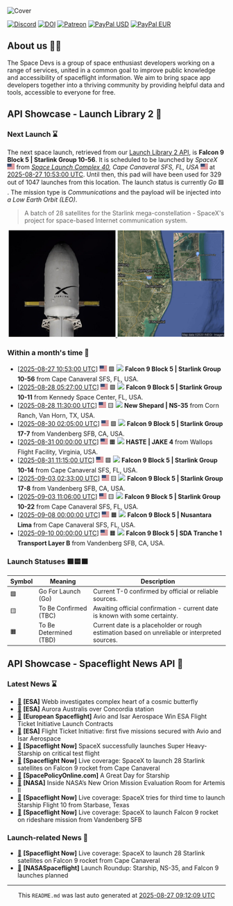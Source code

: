 ![Cover](https://raw.githubusercontent.com/TheSpaceDevs/Tutorials/main/assets/tsd_cover.png)


[![Discord](https://img.shields.io/badge/Discord-%237289DA.svg?style=for-the-badge&logo=discord&logoColor=white)](https://discord.gg/p7ntkNA)
[![DOI](https://img.shields.io/badge/DOI-10.5281/zenodo.15277896-blue.svg?style=for-the-badge)](https://doi.org/10.5281/zenodo.15277896)
[![Patreon](https://img.shields.io/badge/Patreon-F96854?style=for-the-badge&logo=patreon&logoColor=white)](https://www.patreon.com/TheSpaceDevs)
[![PayPal USD](https://img.shields.io/badge/PayPal-00457C?style=for-the-badge&logo=paypal&logoColor=white&label=USD)](https://www.paypal.com/donate/?hosted_button_id=UCPX4EL6E9JFA)
[![PayPal EUR](https://img.shields.io/badge/PayPal-00457C?style=for-the-badge&logo=paypal&logoColor=white&label=EUR)](https://www.paypal.com/donate/?hosted_button_id=5S7MGGWJJBHL6)

## About us 🧑‍🚀
The Space Devs is a group of space enthusiast developers working on a range of
services, united in a common goal to improve public knowledge and accessibility
of spaceflight information. We aim to bring space app developers together into a
thriving community by providing helpful data and tools, accessible to everyone
for free.

## API Showcase - Launch Library 2 🚀

### Next Launch ⌛
The next space launch, retrieved from our
<a href="https://thespacedevs.com/llapi">Launch Library 2 API</a>, is
**Falcon 9 Block 5 | Starlink Group 10-56**. It is scheduled to be launched by *SpaceX*
<img width="17" src="https://raw.githubusercontent.com/lipis/flag-icons/main/flags/4x3/us.svg" />
from *<a href="https://en.wikipedia.org/wiki/Cape_Canaveral_Air_Force_Station_Space_Launch_Complex_40">Space Launch Complex 40</a>, Cape Canaveral SFS, FL, USA*
<img width="17" src="https://raw.githubusercontent.com/lipis/flag-icons/main/flags/4x3/us.svg" />
at <a href="https://www.timeanddate.com/worldclock/fixedtime.html?iso=20250827T105300">2025-08-27 10:53:00 UTC</a>.  Until
then, this pad will have been used for 329
out of 1047 launches from this location. The launch status is currently
*Go* 🟩 . The mission type is
*Communications* and the payload will be injected
into *a Low Earth Orbit
(LEO)*.
<br>
<blockquote>
  A batch of 28 satellites for the Starlink mega-constellation - SpaceX's project for space-based Internet communication system.
</blockquote>

<p float="left" align="center">
  <a href="https://en.wikipedia.org/wiki/Falcon_9" >
    <img alt="launch-image" width="49%" src="/profile/cache/launch_image.png" />
  </a>
  <a href="https://www.google.com/maps?q=28.56194122,-80.57735736" >
    <img alt="pad-location" width="49%" src="/profile/cache/new_pad_image.png"  />
  </a>
</p>

### Within a month's time 📅
- \[<a href="https://www.timeanddate.com/worldclock/fixedtime.html?iso=20250827T105300">2025-08-27 10:53:00 UTC</a>\]  <img width="17" src="https://raw.githubusercontent.com/lipis/flag-icons/main/flags/4x3/us.svg" /> 🟩  <a href="https://www.google.com/calendar/render?action=TEMPLATE&text=Falcon 9 Block 5 | Starlink Group 10-56&location=Cape Canaveral SFS, FL, USA&dates=20250827T105300Z%2F20250827T145300Z"><img border="0" width="15" src="https://upload.wikimedia.org/wikipedia/commons/a/a5/Google_Calendar_icon_%282020%29.svg"></a> **Falcon 9 Block 5 | Starlink Group 10-56** from Cape Canaveral SFS, FL, USA.
- \[<a href="https://www.timeanddate.com/worldclock/fixedtime.html?iso=20250828T052700">2025-08-28 05:27:00 UTC</a>\]  <img width="17" src="https://raw.githubusercontent.com/lipis/flag-icons/main/flags/4x3/us.svg" /> 🟩  <a href="https://www.google.com/calendar/render?action=TEMPLATE&text=Falcon 9 Block 5 | Starlink Group 10-11&location=Kennedy Space Center, FL, USA&dates=20250828T052700Z%2F20250828T092700Z"><img border="0" width="15" src="https://upload.wikimedia.org/wikipedia/commons/a/a5/Google_Calendar_icon_%282020%29.svg"></a> **Falcon 9 Block 5 | Starlink Group 10-11** from Kennedy Space Center, FL, USA.
- \[<a href="https://www.timeanddate.com/worldclock/fixedtime.html?iso=20250828T113000">2025-08-28 11:30:00 UTC</a>\]  <img width="17" src="https://raw.githubusercontent.com/lipis/flag-icons/main/flags/4x3/us.svg" /> 🟨  <a href="https://www.google.com/calendar/render?action=TEMPLATE&text=New Shepard | NS-35&location=Corn Ranch, Van Horn, TX, USA&dates=20250828T113000Z%2F20250828T193000Z"><img border="0" width="15" src="https://upload.wikimedia.org/wikipedia/commons/a/a5/Google_Calendar_icon_%282020%29.svg"></a> **New Shepard | NS-35** from Corn Ranch, Van Horn, TX, USA.
- \[<a href="https://www.timeanddate.com/worldclock/fixedtime.html?iso=20250830T020500">2025-08-30 02:05:00 UTC</a>\]  <img width="17" src="https://raw.githubusercontent.com/lipis/flag-icons/main/flags/4x3/us.svg" /> 🟩  <a href="https://www.google.com/calendar/render?action=TEMPLATE&text=Falcon 9 Block 5 | Starlink Group 17-7&location=Vandenberg SFB, CA, USA&dates=20250830T020500Z%2F20250830T060500Z"><img border="0" width="15" src="https://upload.wikimedia.org/wikipedia/commons/a/a5/Google_Calendar_icon_%282020%29.svg"></a> **Falcon 9 Block 5 | Starlink Group 17-7** from Vandenberg SFB, CA, USA.
- \[<a href="https://www.timeanddate.com/worldclock/fixedtime.html?iso=20250831T000000">2025-08-31 00:00:00 UTC</a>\]  <img width="17" src="https://raw.githubusercontent.com/lipis/flag-icons/main/flags/4x3/us.svg" /> 🟧  <a href="https://www.google.com/calendar/render?action=TEMPLATE&text=HASTE | JAKE 4&location=Wallops Flight Facility, Virginia, USA&dates=20250831T000000Z%2F20250831T000000Z"><img border="0" width="15" src="https://upload.wikimedia.org/wikipedia/commons/a/a5/Google_Calendar_icon_%282020%29.svg"></a> **HASTE | JAKE 4** from Wallops Flight Facility, Virginia, USA.
- \[<a href="https://www.timeanddate.com/worldclock/fixedtime.html?iso=20250831T111500">2025-08-31 11:15:00 UTC</a>\]  <img width="17" src="https://raw.githubusercontent.com/lipis/flag-icons/main/flags/4x3/us.svg" /> 🟩  <a href="https://www.google.com/calendar/render?action=TEMPLATE&text=Falcon 9 Block 5 | Starlink Group 10-14&location=Cape Canaveral SFS, FL, USA&dates=20250831T111500Z%2F20250831T151500Z"><img border="0" width="15" src="https://upload.wikimedia.org/wikipedia/commons/a/a5/Google_Calendar_icon_%282020%29.svg"></a> **Falcon 9 Block 5 | Starlink Group 10-14** from Cape Canaveral SFS, FL, USA.
- \[<a href="https://www.timeanddate.com/worldclock/fixedtime.html?iso=20250903T023300">2025-09-03 02:33:00 UTC</a>\]  <img width="17" src="https://raw.githubusercontent.com/lipis/flag-icons/main/flags/4x3/us.svg" /> 🟨  <a href="https://www.google.com/calendar/render?action=TEMPLATE&text=Falcon 9 Block 5 | Starlink Group 17-8&location=Vandenberg SFB, CA, USA&dates=20250903T023300Z%2F20250903T063300Z"><img border="0" width="15" src="https://upload.wikimedia.org/wikipedia/commons/a/a5/Google_Calendar_icon_%282020%29.svg"></a> **Falcon 9 Block 5 | Starlink Group 17-8** from Vandenberg SFB, CA, USA.
- \[<a href="https://www.timeanddate.com/worldclock/fixedtime.html?iso=20250903T110600">2025-09-03 11:06:00 UTC</a>\]  <img width="17" src="https://raw.githubusercontent.com/lipis/flag-icons/main/flags/4x3/us.svg" /> 🟨  <a href="https://www.google.com/calendar/render?action=TEMPLATE&text=Falcon 9 Block 5 | Starlink Group 10-22&location=Cape Canaveral SFS, FL, USA&dates=20250903T110600Z%2F20250903T150600Z"><img border="0" width="15" src="https://upload.wikimedia.org/wikipedia/commons/a/a5/Google_Calendar_icon_%282020%29.svg"></a> **Falcon 9 Block 5 | Starlink Group 10-22** from Cape Canaveral SFS, FL, USA.
- \[<a href="https://www.timeanddate.com/worldclock/fixedtime.html?iso=20250908T000000">2025-09-08 00:00:00 UTC</a>\]  <img width="17" src="https://raw.githubusercontent.com/lipis/flag-icons/main/flags/4x3/us.svg" /> 🟧  <a href="https://www.google.com/calendar/render?action=TEMPLATE&text=Falcon 9 Block 5 | Nusantara Lima&location=Cape Canaveral SFS, FL, USA&dates=20250908T000000Z%2F20250908T000000Z"><img border="0" width="15" src="https://upload.wikimedia.org/wikipedia/commons/a/a5/Google_Calendar_icon_%282020%29.svg"></a> **Falcon 9 Block 5 | Nusantara Lima** from Cape Canaveral SFS, FL, USA.
- \[<a href="https://www.timeanddate.com/worldclock/fixedtime.html?iso=20250910T000000">2025-09-10 00:00:00 UTC</a>\]  <img width="17" src="https://raw.githubusercontent.com/lipis/flag-icons/main/flags/4x3/us.svg" /> 🟧  <a href="https://www.google.com/calendar/render?action=TEMPLATE&text=Falcon 9 Block 5 | SDA Tranche 1 Transport Layer B&location=Vandenberg SFB, CA, USA&dates=20250910T000000Z%2F20250910T000000Z"><img border="0" width="15" src="https://upload.wikimedia.org/wikipedia/commons/a/a5/Google_Calendar_icon_%282020%29.svg"></a> **Falcon 9 Block 5 | SDA Tranche 1 Transport Layer B** from Vandenberg SFB, CA, USA.


### Launch Statuses 🟩🟨🟧
<p align="center">
    <table class="tg">
    <thead>
      <tr>
        <th class="tg-0pky">Symbol</th>
        <th class="tg-0pky">Meaning</th>
        <th class="tg-0pky">Description</th>
      </tr>
    </thead>
    <tbody>
      <tr>
        <td class="tg-0pky">🟩</td>
        <td class="tg-0pky">Go For Launch (Go)</td>
        <td class="tg-0pky">Current T-0 confirmed by official or reliable sources.</td>
      </tr>
      <tr>
        <td class="tg-0pky">🟨</td>
        <td class="tg-0pky">To Be Confirmed (TBC)</td>
        <td class="tg-0pky">Awaiting official confirmation - current date is known with some certainty.</td>
      </tr>
      <tr>
        <td class="tg-0pky">🟧</td>
        <td class="tg-0pky">To Be Determined (TBD)</td>
        <td class="tg-0pky">Current date is a placeholder or rough estimation based on unreliable or interpreted sources.</td>
      </tr>
    </tbody>
    </table>
</p>

## API Showcase - Spaceflight News API 📰

### Latest News ⌛
- <a href="https://www.esa.int/Science_Exploration/Space_Science/Webb/Webb_investigates_complex_heart_of_a_cosmic_butterfly" >🔗</a> **[ESA]** Webb investigates complex heart of a cosmic butterfly
- <a href="https://www.esa.int/ESA_Multimedia/Images/2025/08/Aurora_Australis_over_Concordia_station" >🔗</a> **[ESA]** Aurora Australis over Concordia station
- <a href="https://europeanspaceflight.com/avio-and-isar-aerospace-win-esa-flight-ticket-initiative-launch-contracts/" >🔗</a> **[European Spaceflight]** Avio and Isar Aerospace Win ESA Flight Ticket Initiative Launch Contracts
- <a href="https://www.esa.int/Enabling_Support/Space_Transportation/Boost/Flight_Ticket_Initiative_first_five_missions_secured_with_Avio_and_Isar_Aerospace" >🔗</a> **[ESA]** Flight Ticket Initiative: first five missions secured with Avio and Isar Aerospace
- <a href="https://spaceflightnow.com/2025/08/27/spacex-successfully-launches-super-heavy-starship-on-critical-test-flight/" >🔗</a> **[Spaceflight Now]** SpaceX successfully launches Super Heavy-Starship on critical test flight
- <a href="https://spaceflightnow.com/2025/08/27/live-coverage-spacex-to-launch-28-starlink-satellites-on-falcon-9-rocket-from-cape-canaveral-10/" >🔗</a> **[Spaceflight Now]** Live coverage: SpaceX to launch 28 Starlink satellites on Falcon 9 rocket from Cape Canaveral
- <a href="https://spacepolicyonline.com/news/a-great-day-for-starship/" >🔗</a> **[SpacePolicyOnline.com]** A Great Day for Starship
- <a href="https://www.nasa.gov/missions/artemis/orion/inside-nasas-new-orion-mission-evaluation-room-for-artemis-ii/" >🔗</a> **[NASA]** Inside NASA’s New Orion Mission Evaluation Room for Artemis II
- <a href="https://spaceflightnow.com/2025/08/26/live-coverage-spacex-tries-for-third-time-to-launch-starship-flight-10-from-starbase-texas/" >🔗</a> **[Spaceflight Now]** Live coverage: SpaceX tries for third time to launch Starship Flight 10 from Starbase, Texas
- <a href="https://spaceflightnow.com/2025/08/26/live-coverage-spacex-to-launch-falcon-9-rocket-on-rideshare-mission-from-vandenberg-sfb/" >🔗</a> **[Spaceflight Now]** Live coverage: SpaceX to launch Falcon 9 rocket on rideshare mission from Vandenberg SFB


### Launch-related News 🚀

- <a href="https://spaceflightnow.com/2025/08/27/live-coverage-spacex-to-launch-28-starlink-satellites-on-falcon-9-rocket-from-cape-canaveral-10/" >🔗</a> **[Spaceflight Now]** Live coverage: SpaceX to launch 28 Starlink satellites on Falcon 9 rocket from Cape Canaveral
- <a href="https://www.nasaspaceflight.com/2025/08/launch-roundup-08-25-25/" >🔗</a> **[NASASpaceflight]** Launch Roundup: Starship, NS-35, and Falcon 9 launches planned


<hr>
  <div align="center">
  This <code>README.md</code> was last auto generated at <a href="https://www.timeanddate.com/worldclock/fixedtime.html?iso=20250827T091209">2025-08-27 09:12:09 UTC</a>
  <br>
  <!-- <a href="https://medium.com/@g.h.garrett" target="_blank">Learn to add space launches to your profile here!</a> -->
</div>
